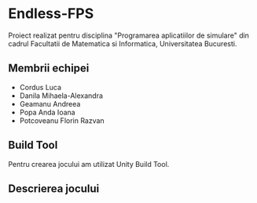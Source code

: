 # Endless-FPS
Proiect realizat pentru disciplina "Programarea aplicatiilor de simulare" din cadrul Facultatii de Matematica si Informatica, Universitatea Bucuresti.

## Membrii echipei
- Cordus Luca
- Danila Mihaela-Alexandra
- Geamanu Andreea
- Popa Anda Ioana
- Potcoveanu Florin Razvan

## Build Tool
Pentru crearea jocului am utilizat Unity Build Tool.

## Descrierea jocului
